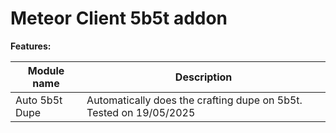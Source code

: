 # Meteor Client 5b5t addon

**Features:**

| Module name    | Description                                                        |
|----------------|--------------------------------------------------------------------|
| Auto 5b5t Dupe | Automatically does the crafting dupe on 5b5t. Tested on 19/05/2025 |
